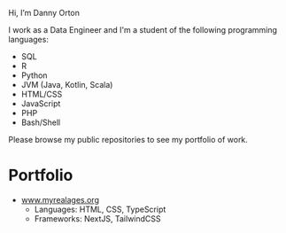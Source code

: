 Hi, I’m Danny Orton

I work as a Data Engineer and I'm a student of the following programming languages:

* SQL
* R
* Python
* JVM (Java, Kotlin, Scala)
* HTML/CSS
* JavaScript
* PHP
* Bash/Shell

Please browse my public repositories to see my portfolio of work.

# Portfolio
* www.myrealages.org
  * Languages: HTML, CSS, TypeScript
  * Frameworks: NextJS, TailwindCSS
